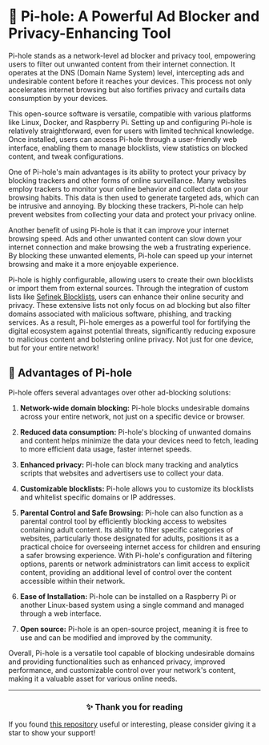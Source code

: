 <!-- SEO DATA FOR BLOCKLIST.SEFINEK.NET
* Title       : What is Pi-hole (domain blocker) and what are its advantages?
* Description : Pi-hole: DNS-Level blocking for faster browsing and enhanced privacy in your network. Install on Linux or Raspberry Pi. Say goodbye to annoying content! 
* Tags        : pi-hole, adblocker, privacy tool, dns-level blocking, faster browsing, enhanced privacy, linux, docker, raspberry pi, annoying content, online security, malware protection, web filtering, internet speed, network-wide blocking, custom blocklists, parental control, safe browsing, open source, tracking protection
* Canonical   : /viewer/info/What_is_Pi-hole
-->

# 🍒 Pi-hole: A Powerful Ad Blocker and Privacy-Enhancing Tool
Pi-hole stands as a network-level ad blocker and privacy tool, empowering users to filter out unwanted content from their internet connection.
It operates at the DNS (Domain Name System) level, intercepting ads and undesirable content before it reaches your devices.
This process not only accelerates internet browsing but also fortifies privacy and curtails data consumption by your devices.

This open-source software is versatile, compatible with various platforms like Linux, Docker, and Raspberry Pi.
Setting up and configuring Pi-hole is relatively straightforward, even for users with limited technical knowledge.
Once installed, users can access Pi-hole through a user-friendly web interface, enabling them to manage blocklists, view statistics on blocked content, and tweak configurations.

One of Pi-hole's main advantages is its ability to protect your privacy by blocking trackers and other forms of online surveillance.
Many websites employ trackers to monitor your online behavior and collect data on your browsing habits.
This data is then used to generate targeted ads, which can be intrusive and annoying.
By blocking these trackers, Pi-hole can help prevent websites from collecting your data and protect your privacy online.

Another benefit of using Pi-hole is that it can improve your internet browsing speed.
Ads and other unwanted content can slow down your internet connection and make browsing the web a frustrating experience.
By blocking these unwanted elements, Pi-hole can speed up your internet browsing and make it a more enjoyable experience.

Pi-hole is highly configurable, allowing users to create their own blocklists or import them from external sources.
Through the integration of custom lists like [Sefinek Blocklists](https://blocklists.sefinek.net), users can enhance their online security and privacy.
These extensive lists not only focus on ad blocking but also filter domains associated with malicious software, phishing, and tracking services.
As a result, Pi-hole emerges as a powerful tool for fortifying the digital ecosystem against potential threats, significantly reducing exposure to malicious content and bolstering online privacy.
Not just for one device, but for your entire network!

## 🚀 Advantages of Pi-hole
Pi-hole offers several advantages over other ad-blocking solutions:

1. **Network-wide domain blocking:**
   Pi-hole blocks undesirable domains across your entire network, not just on a specific device or browser.

2. **Reduced data consumption:**
   Pi-hole's blocking of unwanted domains and content helps minimize the data your devices need to fetch,
   leading to more efficient data usage, faster internet speeds.

3. **Enhanced privacy:**
   Pi-hole can block many tracking and analytics scripts that websites and advertisers use to collect your data.

4. **Customizable blocklists:**
   Pi-hole allows you to customize its blocklists and whitelist specific domains or IP addresses.

5. **Parental Control and Safe Browsing:**
   Pi-hole can also function as a parental control tool by efficiently blocking access to websites containing adult content.
   Its ability to filter specific categories of websites, particularly those designated for adults,
   positions it as a practical choice for overseeing internet access for children and ensuring a safer browsing experience. With Pi-hole's configuration and filtering options, parents or network administrators can limit access to explicit content, providing an additional level of control over the content accessible within their network.

6. **Ease of Installation:**
   Pi-hole can be installed on a Raspberry Pi or another Linux-based system using a single command and managed through a web interface.

7. **Open source:**
   Pi-hole is an open-source project, meaning it is free to use and can be modified and improved by the community.

Overall, Pi-hole is a versatile tool capable of blocking undesirable domains and providing functionalities such as enhanced privacy, improved performance,
and customizable control over your network's content, making it a valuable asset for various online needs.


<hr>
<h3 align="center">✨ Thank you for reading</h3>
If you found <a href="https://github.com/sefinek24/Sefinek-Blocklist-Collection" target="_blank" title="sefinek24/Sefinek-Blocklist-Collection">this repository</a> useful or interesting, please consider giving it a star to show your support!